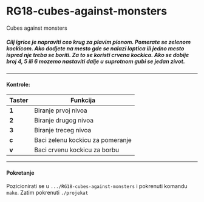 # RG18-cubes-against-monsters
Cubes against monsters

##### Cilj igrice je napraviti ceo krug za plavim pionom. Pomerate se zelenom kockicom. Ako dodjete na mesto gde se nalazi loptica ili jedno mesto ispred nje treba se boriti. Za to se koristi crvena kockica. Ako se dobije broj 4, 5 ili 6 mozemo nastaviti dalje u suprotnom gubi se jedan zivot.
<hr>

#### Kontrole:

| Taster      | Funkcija |
| ----------- | ----------- |
| **1**       | Biranje prvoj nivoa       |
| **2**   | Biranje drugog nivoa        |
| **3**   | Biranje treceg nivoa        |
| **c**   | Baci zelenu kockicu za pomeranje      |
| **v**   | Baci crvenu kockicu za borbu        |


<hr>

#### Pokretanje
Pozicionirati se u ```.../RG18-cubes-against-monsters``` i pokrenuti komandu  ```make```. Zatim pokrenuti ```./projekat```
